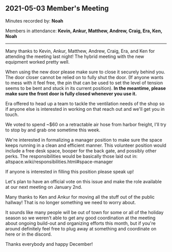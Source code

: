 ## 2021-05-03 Member's Meeting

Minutes recorded by: **Noah**

Members in attendance: **Kevin, Ankur, Matthew, Andrew, Craig, Era, Ken, Noah**

---

Many thanks to Kevin, Ankur, Matthew, Andrew, Craig, Era, and Ken for attending the meeting last night! The hybrid meeting with the new equipment worked pretty well.

When using the new door please make sure to close it securely behind you. The door closer cannot be relied on to fully shut the door. (If anyone wants to mess with it feel free, the pin that can be used to set the level of tension seems to be bent and stuck in its current position). **In the meantime, please make sure the front door is fully closed whenever you use it.**

Era offered to head up a team to tackle the ventilation needs of the shop so if anyone else is interested in working on that reach out and we'll get you in touch.

We voted to spend ~$60 on a retractable air hose from harbor freight, I'll try to stop by and grab one sometime this week.

We're interested in formalizing a manager position to make sure the space keeps running in a clean and efficient manner. This volunteer position would include a free desk space, booper for the back gate, and possibly other perks. The responsibilities would be basically those laid out in: altspace.wiki/responsibilities.html#space-manager

If anyone is interested in filling this position please speak up!

Let's plan to have an official vote on this issue and make the role available at our next meeting on January 2nd.

Many thanks to Ken and Ankur for moving all the stuff out of the public hallway! That is no longer something we need to worry about.

It sounds like many people will be out of town for some or all of the holiday season so we weren't able to get any good coordination at the meeting about ongoing build-out and organizing efforts this month, but if you're around definitely feel free to plug away at something and coordinate on here or in the discord.

Thanks everybody and happy December!
